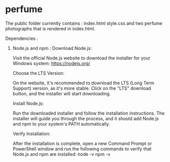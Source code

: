 # perfume

The public folder currently contains :
index.html
style.css
and two perfume photographs that is rendered in index.html.

Dependencies :

1. Node.js and npm :
      Download Node.js:

      Visit the official Node.js website to download the installer for your Windows system:
      https://nodejs.org/

      Choose the LTS Version:

      On the website, it's recommended to download the LTS (Long Term Support) version, as it's more stable. Click on the "LTS" download button, and the installer will start downloading.

      Install Node.js:

      Run the downloaded installer and follow the installation instructions. The installer will guide you through the process, and it should add Node.js and npm to your system's PATH automatically.

      Verify Installation:

      After the installation is complete, open a new Command Prompt or PowerShell window and run the following commands to verify that Node.js and npm are installed:
       node -v
       npm -v

